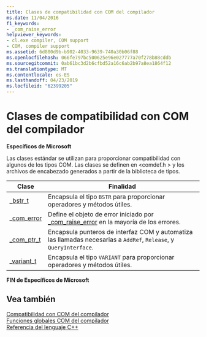 ```yaml
---
title: Clases de compatibilidad con COM del compilador
ms.date: 11/04/2016
f1_keywords:
- _com_raise_error
helpviewer_keywords:
- cl.exe compiler, COM support
- COM, compiler support
ms.assetid: 6d800d9b-b902-4033-9639-740a30b06f88
ms.openlocfilehash: 066fe797bc500625e96e027777a70f278b88cddb
ms.sourcegitcommit: 0ab61bc3d2b6cfbd52a16c6ab2b97a8ea1864f12
ms.translationtype: MT
ms.contentlocale: es-ES
ms.lasthandoff: 04/23/2019
ms.locfileid: "62399205"
---
```

# <a name="compiler-com-support-classes"></a>Clases de compatibilidad con COM del compilador

**Específicos de Microsoft**

Las clases estándar se utilizan para proporcionar compatibilidad con algunos de los tipos COM. Las clases se definen en \<comdef.h > y los archivos de encabezado generados a partir de la biblioteca de tipos.

|Clase|Finalidad|
|-----------|-------------|
|[_bstr_t](../cpp/bstr-t-class.md)|Encapsula el tipo `BSTR` para proporcionar operadores y métodos útiles.|
|[_com_error](../cpp/com-error-class.md)|Define el objeto de error iniciado por [_com_raise_error](../cpp/com-raise-error.md) en la mayoría de los errores.|
|[_com_ptr_t](../cpp/com-ptr-t-class.md)|Encapsula punteros de interfaz COM y automatiza las llamadas necesarias a `AddRef`, `Release`, y `QueryInterface`.|
|[_variant_t](../cpp/variant-t-class.md)|Encapsula el tipo `VARIANT` para proporcionar operadores y métodos útiles.|

**FIN de Específicos de Microsoft**

## <a name="see-also"></a>Vea también

[Compatibilidad con COM del compilador](../cpp/compiler-com-support.md)<br/>
[Funciones globales COM del compilador](../cpp/compiler-com-global-functions.md)<br/>
[Referencia del lenguaje C++](../cpp/cpp-language-reference.md)